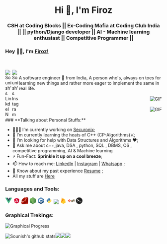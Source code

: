 <h1 align="center">Hi 👋, I'm Firoz</h1>
<h3 align="center">  CSH at Coding Blocks || Ex-Coding Mafia at Coding Club India ||   ||  python/Django developer   ||  AI - Machine learning enthusiast     ||    Competitive Programmer     ||     

  
  ### Hey 👋🏽, I'm [Firoz!](https://www.linkedin.com/in/firoz-kumar-163264188/) 

<br/>
  <br/>



<a href="https://www.linkedin.com/in/firoz-kumar-163264188/">
  <img align="left" alt="Sounish's LinkdeIN" width="22px" src="https://cdn.jsdelivr.net/npm/simple-icons@v3/icons/linkedin.svg" />
</a>

<a href="https://www.instagram.com/aju.exe_/">
  <img align="left" alt="Sounish's Instagram" width="22px" src="https://cdn.jsdelivr.net/npm/simple-icons@v3/icons/instagram.svg" />
</a>


<br />
 A software engineer 🚀 from India, A person who's, always on toes for learning new things and rather more eager to implement the same in real life. 

<br />
<br />
  <img align="right" alt="GIF" src="https://media.giphy.com/media/836HiJc7pgzy8iNXCn/giphy.gif" />
  <br /><br />
  <img align="right" alt="GIF" height="300px" src="https://media.giphy.com/media/xT9IgzoKnwFNmISR8I/giphy.gif" />
  <br /><br />
### **Talking about Personal Stuffs:**

- 👨🏽‍💻 I’m currently working on [Securonix](https://www.securonix.com/contact-us/);
- 🌱 I’m currently learning the heats of C++ (CP-Algorithms)⚔;
- 🤔 I’m looking for help with Data Structures and Algorithms ❤;
- 💬 Ask me about c++,java, DSA , python, SQL , DBMS, OS , competitive programming, AI & Machine learning 
- ⚡️ Fun-Fact: **Sprinkle it up on a cool breeze**;
- 📫 How to reach me: [LinkedIn](https://www.linkedin.com/in/firoz-kumar-163264188/) | [Instagram](https://www.instagram.com/aju.exe_/) | [Whatsapp](https://wa.me/message/IHV6SFCVVAB4H1) ;
- 📝 Know about my past experience [Resume](https://drive.google.com/file/d/1WqVB9y633Yzb7WNtfXNkz8PyK9ZRjaCK/view?usp=sharing) ;
- All my stuff are [Here](https://github.com/Firoz-Thakur?tab=repositories)

### **Languages and Tools:**  


<code><img height="22" src="https://raw.githubusercontent.com/github/explore/80688e429a7d4ef2fca1e82350fe8e3517d3494d/topics/vue/vue.png"></code>
<code><img height="22" src="https://raw.githubusercontent.com/github/explore/80688e429a7d4ef2fca1e82350fe8e3517d3494d/topics/angular/angular.png"></code>
<code><img height="22" src="https://raw.githubusercontent.com/github/explore/5c058a388828bb5fde0bcafd4bc867b5bb3f26f3/topics/ruby/ruby.png"></code>
<code><img height="22" src="https://raw.githubusercontent.com/github/explore/80688e429a7d4ef2fca1e82350fe8e3517d3494d/topics/nodejs/nodejs.png"></code>
<code><img height="22" src="https://raw.githubusercontent.com/github/explore/80688e429a7d4ef2fca1e82350fe8e3517d3494d/topics/cpp/cpp.png"></code>
<code><img height="22" src="https://raw.githubusercontent.com/github/explore/80688e429a7d4ef2fca1e82350fe8e3517d3494d/topics/python/python.png"></code>
<code><img height="22" src="https://raw.githubusercontent.com/github/explore/80688e429a7d4ef2fca1e82350fe8e3517d3494d/topics/postgres/postgres.png"></code>
<code><img height="22" src="https://raw.githubusercontent.com/github/explore/80688e429a7d4ef2fca1e82350fe8e3517d3494d/topics/firebase/firebase.png"></code>
<code><img height="22" src="https://raw.githubusercontent.com/github/explore/80688e429a7d4ef2fca1e82350fe8e3517d3494d/topics/git/git.png"></code>
<code><img height="22" src="https://raw.githubusercontent.com/github/explore/80688e429a7d4ef2fca1e82350fe8e3517d3494d/topics/terminal/terminal.png"></code>


### **Graphical Trekings:**
![Graphical Progress](https://activity-graph.herokuapp.com/graph?username=Firoz-Thakur&hide_border=true&area=true&point=transparent%22)


![Sounish's github stats](https://github-readme-stats.vercel.app/api?username=Firoz-Thakur&show_icons=true&hide_border=true)<img src="https://i.giphy.com/media/IdyAQJVN2kVPNUrojM/200.webp" width="100"><img src="https://i.giphy.com/media/LMt9638dO8dftAjtco/200.webp" width="100"><img src="https://i.giphy.com/media/KzJkzjggfGN5Py6nkT/200.webp" width="100">

